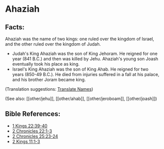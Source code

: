# Ahaziah #

## Facts: ##

Ahaziah was the name of two kings: one ruled over the kingdom of Israel, and the other ruled over the kingdom of Judah.

* Judah's King Ahaziah was the son of King Jehoram. He reigned for one year (841 B.C.) and then was killed by Jehu. Ahaziah's young son Joash eventually took his place as king.
* Israel's King Ahaziah was the son of King Ahab. He reigned for two years (850-49 B.C.). He died from injuries suffered in a fall at his palace, and his brother Joram became king.

(Translation suggestions: [Translate Names](en/ta-vol1/translate/man/translate-names))

(See also: [[other/jehu]], [[other/ahab]], [[other/jeroboam]], [[other/joash]])

## Bible References: ##
* [1 Kings 22:39-40](en/tn/1ki/help/22/39)
* [2 Chronicles 22:1-3](en/tn/2ch/help/22/01)
* [2 Chronicles 25:23-24](en/tn/2ch/help/25/23)
* [2 Kings 11:1-3](en/tn/2ki/help/11/01)